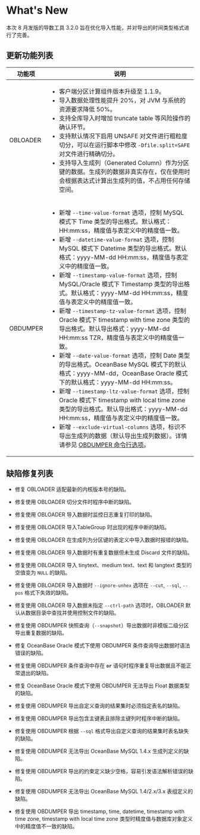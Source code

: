 # What's New 

本次 8 月发版的导数工具 3.2.0 旨在优化导入性能，并对导出的时间类型格式进行了完善。



更新功能列表 
---------------------------



|   功能项    |                                                                                                                                                                                                                                                                                                                                                                                                                                                                                                                                                                                           说明                                                                                                                                                                                                                                                                                                                                                                                                                                                                                                                                                                                            |
|----------|-----------------------------------------------------------------------------------------------------------------------------------------------------------------------------------------------------------------------------------------------------------------------------------------------------------------------------------------------------------------------------------------------------------------------------------------------------------------------------------------------------------------------------------------------------------------------------------------------------------------------------------------------------------------------------------------------------------------------------------------------------------------------------------------------------------------------------------------------------------------------------------------------------------------------------------------------------------------------------------------------------------------------------------------------------------------------------------------------------------------------------------------------------------------------------------------|
| OBLOADER |  <ul><li> 客户端分区计算组件版本升级至 1.1.9。 </li>  <li>  导入数据处理性能提升 20%，对 JVM 与系统的资源要求降低 50%。 </li>  <li> 支持全库导入时增加 truncate table 等风险操作的确认环节。</li>  <li> 支持默认情况下启用 UNSAFE 对文件进行粗粒度切分，可以在运行脚本中修改 `-Dfile.split=SAFE` 对文件进行精确切分。 </li><li> 支持导入生成列（Generated Column）作为分区键的数据。生成列的数据非真实存在，仅在使用时会根据表达式计算出生成列的值，不占用任何存储空间。</li></ul>  |
| OBDUMPER | <ul><li> 新增 `--time-value-format` 选项，控制 MySQL 模式下 Time 类型的导出格式。默认格式：HH:mm:ss，精度值与表定义中的精度值一致。</li>   <li> 新增 `--datetime-value-format` 选项，控制 MySQL 模式下 Datetime 类型的导出格式。默认格式：yyyy-MM-dd HH:mm:ss，精度值与表定义中的精度值一致。 </li>  <li> 新增 `--timestamp-value-format` 选项，控制 MySQL/Oracle 模式下 Timestamp 类型的导出格式。默认格式：yyyy-MM-dd HH:mm:ss，精度值与表定义中的精度值一致。 </li>  <li> 新增 `--timestamp-tz-value-format` 选项，控制 Oracle 模式下 timestamp with time zone 类型的导出格式。默认导出格式：yyyy-MM-dd HH:mm:ss TZR，精度值与表定义中的精度值一致。</li>  <li> 新增 `--date-value-format` 选项，控制 Date 类型的导出格式。OceanBase MySQL 模式下的默认格式：yyyy-MM-dd，OceanBase Oracle 模式下的默认格式：yyyy-MM-dd HH:mm:ss。 </li>  <li> 新增 `--timestamp-ltz-value-format` 选项，控制 Oracle 模式下 timestamp with local time zone 类型的导出格式。默认导出格式：yyyy-MM-dd HH:mm:ss，精度值与表定义中的精度值一致。 </li>  <li> 新增 `--exclude-virtual-columns` 选项，标识不导出生成列的数据（默认导出生成列数据）。详情请参见 [OBDUMPER 命令行选项](4.OBDUMPER/2.obdumper-user-guide/3.obdumper-command-line-options.md)。</li></ul>    |



缺陷修复列表 
---------------------------

* 修复 OBLOADER 适配最新的内核版本号的缺陷。

* 修复使用 OBLOADER 切分文件时程序中断的缺陷。

* 修复使用 OBLOADER 导入数据时监控日志重复打印的缺陷。

* 修复使用 OBLOADER 导入TableGroup 时出现的程序中断的缺陷。

* 修复使用 OBLOADER 在生成列为分区键的表定义中导入数据时报错的缺陷。

* 修复使用 OBLOADER 导入数据时有重复数据但未生成 Discard 文件的缺陷。

* 修复使用 OBLOADER 导入 tinytext、medium text、text 和 langtext 类型的空值变为 `NULL` 的缺陷。

* 修复使用 OBLOADER 导入数据时 `--ignore-unhex` 选项在 `--cut`, `--sql`, `--pos` 格式下失效的缺陷。

* 修复使用 OBLOADER 导入数据未指定 `--ctrl-path` 选项时，OBLOADER 默认从数据目录中查找并使用控制文件的缺陷。

* 修复使用 OBDUMPER 快照查询（`--snapshot`）导出数据时非模版二级分区导出重复数据的缺陷。

* 修复 OceanBase Oracle 模式下使用 OBDUMPER 条件查询导出数据时语法错误的缺陷。 

* 修复使用 OBDUMPER 条件查询中存在 **`or`** 语句时程序重复导出数据且不能正常退出的缺陷。  

* 修复 OceanBase Oracle 模式下使用 OBDUMPER 无法导出 Float 数据类型的缺陷。

* 修复使用 OBDUMPER 导出自定义查询的结果集时必须指定表名的缺陷。

* 修复使用 OBDUMPER 导出包含主键表且排除主键列时程序中断的缺陷。

* 修复使用 OBDUMPER 根据 `--sql` 格式导出自定义查询的结果集时表名缺失的缺陷。

* 修复使用 OBDUMPER 无法导出 OceanBase MySQL 1.4.x 生成列定义的缺陷。

* 修复使用 OBDUMPER 导出的约束定义缺少空格，容易引发语法解析错误的缺陷。

* 修复使用 OBDUMPER 无法导出 OceanBase MySQL 1.4/2.x/3.x 表组定义的缺陷。

* 修复使用 OBDUMPER 导出 timestamp, time, datetime, timestamp with time zone, timestamp with local time zone 类型时精度值与数据库对象定义中的精度值不一致的缺陷。